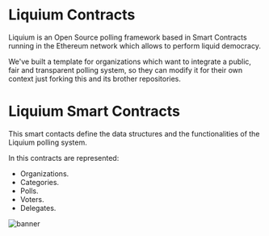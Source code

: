 # Liquium Contracts

Liquium is an Open Source polling framework based in Smart Contracts running in the Ethereum network which allows to perform liquid democracy.

We've built a template for organizations which want to integrate a public, fair and transparent polling system, so they can modify it for their own context just forking this and its brother repositories.

# Liquium Smart Contracts

This smart contacts define the data structures and the functionalities of the Liquium polling system.

In this contracts are represented:
- Organizations.
- Categories.
- Polls.
- Voters.
- Delegates.


![banner](https://s30.postimg.org/rd8670hi9/Pasted_image_at_2017_01_03_04_52_PM_1.png)

